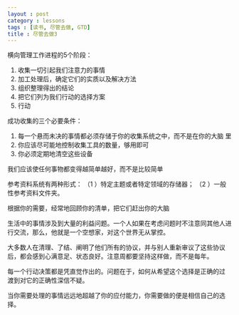 ```yaml
---
layout : post
category : lessons
tags : [读书, 尽管去做, GTD]
title : 尽管去做3
---
```


横向管理工作进程的5个阶段：

 1. 收集一切引起我们注意力的事情
 2. 加工处理后，确定它们的实质以及解决方法
 3. 组织整理得出的结论
 4. 把它们列为我们行动的选择方案
 5. 行动

成功收集的三个必要条件：

 1. 每一个悬而未决的事情都必须存储于你的收集系统之中，而不是在你的大脑
里
 2. 你应该尽可能地控制收集工具的数量，够用即可
 3. 你必须定期地清空这些设备

我们应该使任何事物都变得越简单越好，而不是比较简单

参考资料系统有两种形式：
（1 ）特定主题或者特定领域的存储器；
（2 ）一般性参考资料文件夹。

根据你的需要，经常地回顾你的清单，把它们赶出你的大脑

生活中的事情涉及到大量的利益问题。一个人如果在考虑问题时不注意同其他人进行交流，那么，他就是一个空想家，对这个世界无从掌控。

大多数人在清理、了结、阐明了他们所有的协议，并与别人重新审议了这些协议
后，都会感到心满意足、状态良好。注意周都要坚持这样做，而不是每年。

每一个行动决策都是凭直觉作出的。问题在于，如何从希望这个选择是正确的过
渡到对它的正确性深信不疑。

当你需要处理的事情远远地超越了你的应付能力，你需要做的便是相信自己的选
择。
